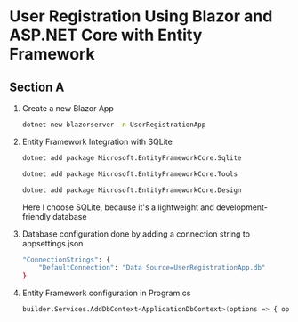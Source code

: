 # User Registration Using Blazor and ASP.NET Core with Entity Framework


## Section A

1. Create a new Blazor App 

    ```bash
    dotnet new blazorserver -n UserRegistrationApp
    ```

2. Entity Framework Integration with SQLite

    ```bash
    dotnet add package Microsoft.EntityFrameworkCore.Sqlite
    ```

    ```bash
    dotnet add package Microsoft.EntityFrameworkCore.Tools
    ```

    ```bash
    dotnet add package Microsoft.EntityFrameworkCore.Design
    ```

    Here I choose SQLite, because it's a lightweight and development-friendly database 

3. Database configuration done by adding a connection string to appsettings.json

    ```bash
    "ConnectionStrings": {
        "DefaultConnection": "Data Source=UserRegistrationApp.db"
    }
    ```

4. Entity Framework configuration in Program.cs

    ```bash
    builder.Services.AddDbContext<ApplicationDbContext>(options => { options.UseSqlite(builder.Configuration.GetConnectionString("DefaultConnection"));});
    ```

